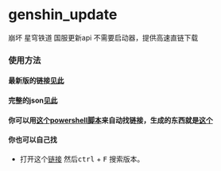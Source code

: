 # genshin_update

崩坏 星穹铁道 国服更新api 不需要启动器，提供高速直链下载

### 使用方法

#### 最新版的链接[见此](https://github.com/foxlesbiao/StarRail_update/blob/main/package/package.md)

#### 完整的json[见此](https://github.com/Nuevo009/genshin_update/blob/main/package/package.json)

#### 你可以用[这个powershell脚本](https://github.com/foxlesbiao/StarRail_update/blob/main/package/getPackage.ps1)来自动找链接，生成的东西就是[这个](https://github.com/foxlesbiao/StarRail_update/blob/main/package/package.md)

#### 你也可以自己找

* 打开这个[链接](https://api-launcher-static.mihoyo.com/hkrpg_cn/mdk/launcher/api/resource?key=6KcVuOkbcqjJomjZ&launcher_id=33) 然后<kbd>ctrl</kbd> + <kbd>F</kbd> 搜索版本。
